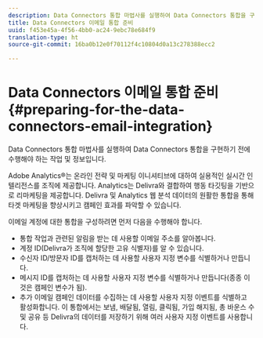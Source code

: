 ```yaml
---
description: Data Connectors 통합 마법사를 실행하여 Data Connectors 통합을 구현하기 전에 수행해야 하는 작업 및 정보입니다.
title: Data Connectors 이메일 통합 준비
uuid: f453e45a-4f56-4bb0-ac24-9ebc78e684f9
translation-type: ht
source-git-commit: 16ba0b12e0f70112f4c10804d0a13c278388ecc2

---
```



# Data Connectors 이메일 통합 준비{#preparing-for-the-data-connectors-email-integration}

Data Connectors 통합 마법사를 실행하여 Data Connectors 통합을 구현하기 전에 수행해야 하는 작업 및 정보입니다.

Adobe Analytics®는 온라인 전략 및 마케팅 이니셔티브에 대하여 실용적인 실시간 인텔리전스를 조직에 제공합니다. Analytics는 Delivra와 결합하여 행동 타깃팅을 기반으로 리마케팅을 제공합니다. Delivra 및 Analytics 웹 분석 데이터의 원활한 통합을 통해 타겟 마케팅을 향상시키고 캠페인 효과를 파악할 수 있습니다.

이메일 계정에 대한 통합을 구성하려면 먼저 다음을 수행해야 합니다.

* 통합 작업과 관련된 알림을 받는 데 사용할 이메일 주소를 알아봅니다.
* 계정 ID(Delivra가 조직에 할당한 고유 식별자)를 알 수 있습니다.
* 수신자 ID/방문자 ID를 캡처하는 데 사용할 사용자 지정 변수를 식별하거나 만듭니다.
* 메시지 ID를 캡처하는 데 사용할 사용자 지정 변수를 식별하거나 만듭니다(종종 이것은 캠페인 변수가 됨).
* 추가 이메일 캠페인 데이터를 수집하는 데 사용할 사용자 지정 이벤트를 식별하고 활성화합니다. 이 통합에서는 보냄, 배달됨, 열림, 클릭됨, 가입 해지됨, 총 바운스 수 및 공유 등 Delivra의 데이터를 저장하기 위해 여러 사용자 지정 이벤트를 사용합니다.

